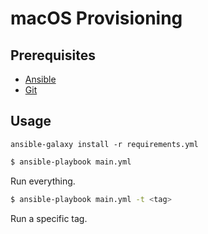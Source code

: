 # macOS Provisioning

## Prerequisites

* [Ansible](http://docs.ansible.com/ansible/intro_installation.html)
* [Git](http://git-scm.com/downloads)

## Usage

```
ansible-galaxy install -r requirements.yml
```

```bash
$ ansible-playbook main.yml
```

Run everything.

```bash
$ ansible-playbook main.yml -t <tag>
```

Run a specific tag.

